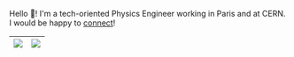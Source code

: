 Hello 👋! I'm a tech-oriented Physics Engineer working in Paris and at CERN. I would be happy to [connect](ttps://www.linkedin.com/in/bruno-alves-/)!

| [![](https://github-readme-stats.vercel.app/api?username=bfonta&include_all_commits=true&line_height=19&count_private=true&hide_title=true&theme=tokyonight)](https://github.com/anuraghazra/github-readme-stats) | [![ ](https://github-readme-stats-git-masterrstaa-rickstaa.vercel.app/api/top-langs/?username=bfonta&layout=compact&hide_title=true&exclude_repo=LEAPS,dot-emacs&hide_progress=true&theme=tokyonight)](https://github.com/anuraghazra/github-readme-stats) |
|--------------|-----------|
